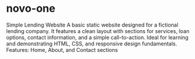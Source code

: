 # novo-one
Simple Lending Website  A basic static website designed for a fictional lending company. It features a clean layout with sections for services, loan options, contact information, and a simple call-to-action. Ideal for learning and demonstrating HTML, CSS, and responsive design fundamentals.  Features:  Home, About, and Contact sections

